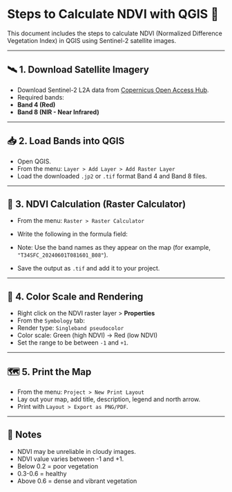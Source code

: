 # Steps to Calculate NDVI with QGIS 🌿

This document includes the steps to calculate NDVI (Normalized Difference Vegetation Index) in QGIS using Sentinel-2 satellite images.

---

## 🛰️ 1. Download Satellite Imagery
- Download Sentinel-2 L2A data from [Copernicus Open Access Hub](https://scihub.copernicus.eu/).
- Required bands:
- **Band 4 (Red)**
- **Band 8 (NIR - Near Infrared)**

---

## 📥 2. Load Bands into QGIS
- Open QGIS.
- From the menu: `Layer > Add Layer > Add Raster Layer`
- Load the downloaded `.jp2` or `.tif` format Band 4 and Band 8 files.

---

## 🧮 3. NDVI Calculation (Raster Calculator)
- From the menu: `Raster > Raster Calculator`
- Write the following in the formula field:

- Note: Use the band names as they appear on the map (for example, `"T34SFC_20240601T081601_B08"`).

- Save the output as `.tif` and add it to your project.

---

## 🎨 4. Color Scale and Rendering
- Right click on the NDVI raster layer > **Properties**
- From the `Symbology` tab:
- Render type: `Singleband pseudocolor`
- Color scale: Green (high NDVI) → Red (low NDVI)
- Set the range to be between `-1` and `+1`.

---

## 🗺️ 5. Print the Map
- From the menu: `Project > New Print Layout`
- Lay out your map, add title, description, legend and north arrow.
- Print with `Layout > Export as PNG/PDF`.

---

## 📝 Notes
- NDVI may be unreliable in cloudy images.
- NDVI value varies between -1 and +1.
- Below 0.2 = poor vegetation
- 0.3-0.6 = healthy
- Above 0.6 = dense and vibrant vegetation

